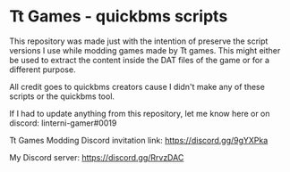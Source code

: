 # Tt Games - quickbms scripts
This repository was made just with the intention of preserve the script versions I use while modding games made by Tt games. This might either be used to extract the content inside the DAT files of the game or for a different purpose.

All credit goes to quickbms creators cause I didn't make any of these scripts or the quickbms tool.

If I had to update anything from this repository, let me know here or on discord: linterni-gamer#0019

Tt Games Modding Discord invitation link: https://discord.gg/9gYXPka

My Discord server: https://discord.gg/RrvzDAC
